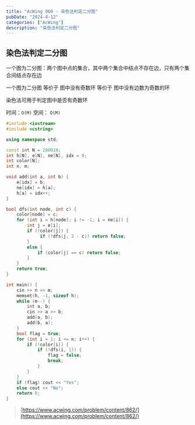 ```yaml
---
title: "AcWing 860 - 染色法判定二分图"
pubDate: "2024-4-12"
categories: ["AcWing"]
description: "染色法判定二分图"
---
```


## 染色法判定二分图

一个图为二分图：两个图中点的集合，其中两个集合中结点不存在边，只有两个集合间结点存在边

一个图为二分图 等价于 图中没有奇数环 等价于 图中没有边数为奇数的环

染色法可用于判定图中是否有奇数环

时间：`O(M)` 空间： `O(M)`

```c++
#include <iostream>
#include <cstring>

using namespace std;

const int N = 200010;
int h[N], e[N], ne[N], idx = 0;
int color[N];
int n, m;

void add(int a, int b) {
    e[idx] = b;
    ne[idx] = h[a];
    h[a] = idx++;
}

bool dfs(int node, int c) {
    color[node] = c;
    for (int i = h[node]; i != -1; i = ne[i]) {
        int j = e[i];
        if (!color[j]) {
             if (!dfs(j, 3 - c)) return false;
        }
        else {
            if (color[j] == c) return false;
        }
    }
    return true;
}

int main() {
    cin >> n >> m;
    memset(h, -1, sizeof h);
    while (m--) {
        int a, b;
        cin >> a >> b;
        add(a, b);
        add(b, a);
    }
    bool flag = true;
    for (int i = 1; i <= n; i++) {
        if (!color[i]) {
            if (!dfs(i, 1)) {
                flag = false;
                break;
            }
        }
    }
    if (flag) cout << "Yes";
    else cout << "No";
    return 0;
}
```

> [https://www.acwing.com/problem/content/862/](https://www.acwing.com/problem/content/862/)
